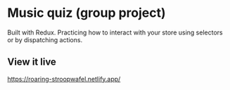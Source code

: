 # Music quiz (group project)

Built with Redux. Practicing how to interact with your store using selectors or by dispatching actions.

## View it live

https://roaring-stroopwafel.netlify.app/
